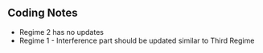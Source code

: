 ## Coding Notes
* Regime 2 has no updates
* Regime 1 - Interference part should be updated similar to Third Regime